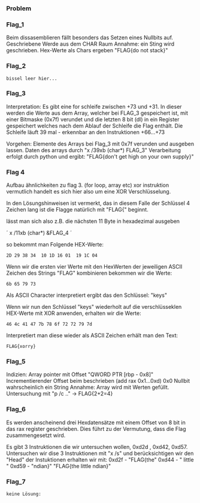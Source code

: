 ### Problem


### Flag_1
Beim dissasemblieren fällt besonders das Setzen eines Nullbits auf. Geschriebene Werde aus dem CHAR Raum
Annahme: ein Sting wird geschrieben.
Hex-Werte als Chars ergeben "FLAG{do not stack}"

### Flag_2

~~~
bissel leer hier...
~~~

### Flag_3
Interpretation:
Es gibt eine for schleife zwischen +73 und +31. In dieser werden die Werte aus dem Array, welcher bei FLAG_3 gespeichert ist, mit einer Bitmaske (0x7f) verundet und die letzten 8 bit (dl) in ein Register gespeichert welches nach dem Ablauf der Schleife die Flag enthält.
Die Schleife läuft 39 mal - erkennbar an den Instruktionen +66...+73

Vorgehen:
Elemente des Arrays bei Flag_3 mit 0x7f verunden und ausgeben lassen.
Daten des arrays durch "x /39xb (char*) FLAG_3"
Verarbeitung erfolgt durch python und ergibt:
"FLAG{don't get high on your own supply}"

### Flag 4
Aufbau ähnlichkeiten zu flag 3.
(for loop, array etc)
xor instruktion 
vermutlich handelt es sich hier also um eine XOR Verschlüsselung.

In den Lösungshinweisen ist vermerkt, das in diesem Falle der Schlüssel 4 Zeichen lang ist die Flagge natürlich mit "FLAG{" beginnt.

lässt man sich also z.B. die nächsten 11 Byte in hexadezimal ausgeben

´ x /11xb (char*) &FLAG_4 ´

so bekommt man Folgende HEX-Werte:
~~~
2D 29 38 34  10 1D 16 01  19 1C 04 
~~~
Wenn wir die ersten vier Werte mit den HexWerten der jeweiligen ASCII Zeichen des Strings "FLAG" kombinieren bekommen wir die Werte:
~~~
6b 65 79 73 
~~~
Als ASCII Character interpretiert ergibt das den Schlüssel: "keys"

Wenn wir nun den Schlüssel "keys" wiederholt auf die verschlüsseklen HEX-Werte mit XOR anwenden, erhalten wir die Werte:
~~~
46 4c 41 47 7b 78 6f 72 72 79 7d
~~~
Interpretiert man diese wieder als ASCII Zeichen erhält man den Text:
~~~
FLAG{xorry}
~~~
### Flag_5
Indizien:
    Array pointer mit Offset "QWORD PTR [rbp - 0x8]"
    Incrementierender Offset beim beschrieben (add rax 0x1...0xd)
    0x0 Nullbit wahrscheinlich ein String
Annahme: Array wird mit Werten gefüllt.
Untersuchung mit "p /c .." -> FLAG{2+2=4}

### Flag_6
Es werden anscheinend drei Hexdatensätze  mit einem Offset von 8 bit in das rax register geschrieben. Dies führt zu der Vermutung, dass die Flag zusammengesetzt wird.

Es gibt 3 Instruktionen die wir untersuchen wollen, 0xd2d , 0xd42, 0xd57.
Untersuchen wir dise 3 Instruktionen mit "x /s" und berücksichtigen wir den "Head" der Instuktionen erhalten wir mit:
0xd2f - "FLAG{the"
0xd44 - " little "
0xd59 - "ndian}"
"FLAG{the little ndian}"

### Flag_7

~~~
keine Lösung:
~~~